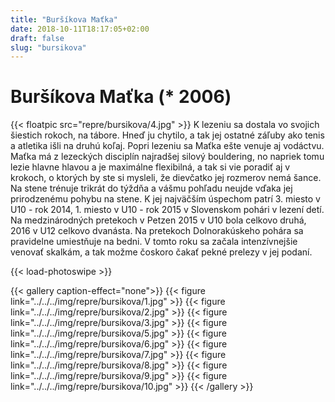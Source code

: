 ```yaml
---
title: "Buršíkova Maťka"
date: 2018-10-11T18:17:05+02:00
draft: false 
slug: "bursikova"
---
```


# Buršíkova Maťka (* 2006)

{{< floatpic src="repre/bursikova/4.jpg" >}}
K lezeniu sa dostala vo svojich šiestich rokoch, na tábore. Hneď ju chytilo, a tak jej ostatné záľuby ako tenis a atletika išli na druhú koľaj. Popri lezeniu sa Maťka ešte venuje aj vodáctvu. Maťka má z lezeckých disciplín najradšej silový bouldering, no napriek tomu lezie hlavne hlavou a je maximálne flexibilná, a tak si vie poradiť aj v krokoch, o ktorých by ste si mysleli, že dievčatko jej rozmerov nemá šance. Na stene trénuje trikrát do týždňa a vášmu pohľadu neujde vďaka jej prirodzenému pohybu na stene. K jej najväčším úspechom patrí 3. miesto v U10 - rok 2014, 1. miesto v U10 - rok 2015 v Slovenskom pohári v lezení detí. Na medzinárodných pretekoch v Petzen 2015 v U10 bola celkovo druhá, 2016 v U12 celkovo dvanásta. Na pretekoch Dolnorakúskeho pohára sa pravidelne umiestňuje na bedni. V tomto roku sa začala intenzívnejšie venovať skalkám, a tak možme čoskoro čakať pekné prelezy v jej podaní.


{{< load-photoswipe >}}

{{< gallery caption-effect="none">}}
{{< figure link="../../../img/repre/bursikova/1.jpg" >}}
{{< figure link="../../../img/repre/bursikova/2.jpg" >}}
{{< figure link="../../../img/repre/bursikova/3.jpg" >}}
{{< figure link="../../../img/repre/bursikova/5.jpg" >}}
{{< figure link="../../../img/repre/bursikova/6.jpg" >}}
{{< figure link="../../../img/repre/bursikova/7.jpg" >}}
{{< figure link="../../../img/repre/bursikova/8.jpg" >}}
{{< figure link="../../../img/repre/bursikova/9.jpg" >}}
{{< figure link="../../../img/repre/bursikova/10.jpg" >}}
{{< /gallery >}}
